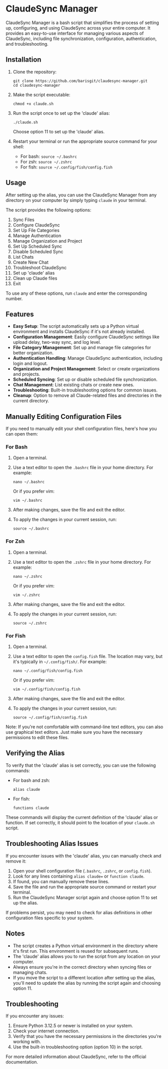 # ClaudeSync Manager

ClaudeSync Manager is a bash script that simplifies the process of setting up, configuring, and using ClaudeSync across your entire computer. It provides an easy-to-use interface for managing various aspects of ClaudeSync, including file synchronization, configuration, authentication, and troubleshooting.

## Installation

1. Clone the repository:

   ```
   git clone https://github.com/barisgit/claudesync-manager.git
   cd claudesync-manager
   ```

2. Make the script executable:

   ```
   chmod +x claude.sh
   ```

3. Run the script once to set up the 'claude' alias:

   ```
   ./claude.sh
   ```

   Choose option 11 to set up the 'claude' alias.

4. Restart your terminal or run the appropriate source command for your shell:
   - For bash: `source ~/.bashrc`
   - For zsh: `source ~/.zshrc`
   - For fish: `source ~/.config/fish/config.fish`

## Usage

After setting up the alias, you can use the ClaudeSync Manager from any directory on your computer by simply typing `claude` in your terminal.

The script provides the following options:

1. Sync Files
2. Configure ClaudeSync
3. Set Up File Categories
4. Manage Authentication
5. Manage Organization and Project
6. Set Up Scheduled Sync
7. Disable Scheduled Sync
8. List Chats
9. Create New Chat
10. Troubleshoot ClaudeSync
11. Set up 'claude' alias
12. Clean up Claude files
13. Exit

To use any of these options, run `claude` and enter the corresponding number.

## Features

- **Easy Setup**: The script automatically sets up a Python virtual environment and installs ClaudeSync if it's not already installed.
- **Configuration Management**: Easily configure ClaudeSync settings like upload delay, two-way sync, and log level.
- **File Category Management**: Set up and manage file categories for better organization.
- **Authentication Handling**: Manage ClaudeSync authentication, including login and logout.
- **Organization and Project Management**: Select or create organizations and projects.
- **Scheduled Syncing**: Set up or disable scheduled file synchronization.
- **Chat Management**: List existing chats or create new ones.
- **Troubleshooting**: Built-in troubleshooting options for common issues.
- **Cleanup**: Option to remove all Claude-related files and directories in the current directory.

## Manually Editing Configuration Files

If you need to manually edit your shell configuration files, here's how you can open them:

### For Bash

1. Open a terminal.
2. Use a text editor to open the `.bashrc` file in your home directory. For example:

   ```
   nano ~/.bashrc
   ```

   Or if you prefer vim:

   ```
   vim ~/.bashrc
   ```

3. After making changes, save the file and exit the editor.
4. To apply the changes in your current session, run:
   ```
   source ~/.bashrc
   ```

### For Zsh

1. Open a terminal.
2. Use a text editor to open the `.zshrc` file in your home directory. For example:

   ```
   nano ~/.zshrc
   ```

   Or if you prefer vim:

   ```
   vim ~/.zshrc
   ```

3. After making changes, save the file and exit the editor.
4. To apply the changes in your current session, run:
   ```
   source ~/.zshrc
   ```

### For Fish

1. Open a terminal.
2. Use a text editor to open the `config.fish` file. The location may vary, but it's typically in `~/.config/fish/`. For example:

   ```
   nano ~/.config/fish/config.fish
   ```

   Or if you prefer vim:

   ```
   vim ~/.config/fish/config.fish
   ```

3. After making changes, save the file and exit the editor.
4. To apply the changes in your current session, run:
   ```
   source ~/.config/fish/config.fish
   ```

Note: If you're not comfortable with command-line text editors, you can also use graphical text editors. Just make sure you have the necessary permissions to edit these files.

## Verifying the Alias

To verify that the 'claude' alias is set correctly, you can use the following commands:

- For bash and zsh:

  ```
  alias claude
  ```

- For fish:
  ```
  functions claude
  ```

These commands will display the current definition of the 'claude' alias or function. If set correctly, it should point to the location of your `claude.sh` script.

## Troubleshooting Alias Issues

If you encounter issues with the 'claude' alias, you can manually check and remove it:

1. Open your shell configuration file (`.bashrc`, `.zshrc`, or `config.fish`).
2. Look for any lines containing `alias claude=` or `function claude`.
3. If found, you can manually remove these lines.
4. Save the file and run the appropriate source command or restart your terminal.
5. Run the ClaudeSync Manager script again and choose option 11 to set up the alias.

If problems persist, you may need to check for alias definitions in other configuration files specific to your system.

## Notes

- The script creates a Python virtual environment in the directory where it's first run. This environment is reused for subsequent runs.
- The 'claude' alias allows you to run the script from any location on your computer.
- Always ensure you're in the correct directory when syncing files or managing chats.
- If you move the script to a different location after setting up the alias, you'll need to update the alias by running the script again and choosing option 11.

## Troubleshooting

If you encounter any issues:

1. Ensure Python 3.12.5 or newer is installed on your system.
2. Check your internet connection.
3. Verify that you have the necessary permissions in the directories you're working with.
4. Use the built-in troubleshooting option (option 10) in the script.

For more detailed information about ClaudeSync, refer to the official documentation.
